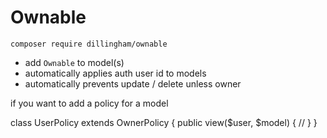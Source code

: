 # Ownable
```
composer require dillingham/ownable
```
- add `Ownable` to model(s)
- automatically applies auth user id to models
- automatically prevents update / delete unless owner

if you want to add a policy for a model

class UserPolicy extends OwnerPolicy
{
    public view($user, $model)
    {
        //
    }
}